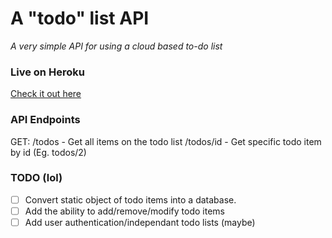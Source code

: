 # A "todo" list API
_A very simple API for using a cloud based to-do list_

### Live on Heroku
[Check it out here](https://trevdev-todo-api.herokuapp.com/)

### API Endpoints
GET:
/todos - Get all items on the todo list
/todos/id - Get specific todo item by id (Eg. todos/2)

### TODO (lol)

- [ ] Convert static object of todo items into a database.
- [ ] Add the ability to add/remove/modify todo items
- [ ] Add user authentication/independant todo lists (maybe)